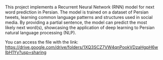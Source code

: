This project implements a Recurrent Neural Network (RNN) model for next word prediction in Persian. The model is trained on a dataset of Persian tweets, learning common language patterns and structures used in social media. By providing a partial sentence, the model can predict the most likely next word(s), showcasing the application of deep learning to Persian natural language processing (NLP).

You can access the file with the link: https://drive.google.com/drive/folders/1XQ3SCZ7VW4qnPookVDzaHgpH6wIbH1Yy?usp=sharing
